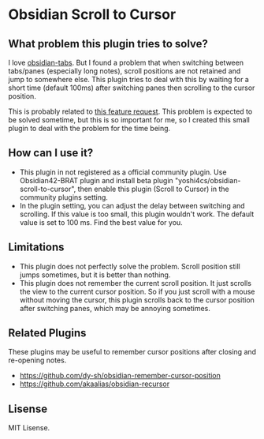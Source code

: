 # Obsidian Scroll to Cursor

## What problem this plugin tries to solve?

I love [obsidian-tabs](https://github.com/gitobsidiantutorial/obsidian-tabs). But I found a problem that when switching between tabs/panes (especially long notes), scroll positions are not retained and jump to somewhere else. This plugin tries to deal with this by waiting for a short time (default 100ms) after switching panes then scrolling to the cursor position.

This is probably related to [this feature request](https://forum.obsidian.md/t/keep-the-cursor-current-line-in-view-while-resizing-or-at-least-the-top-of-the-document/579). This problem is expected to be solved sometime, but this is so important for me, so I created this small plugin to deal with the problem for the time being.

## How can I use it?

- This plugin in not registered as a official community plugin. Use Obsidian42-BRAT plugin and install beta plugin "yoshi4cs/obsidian-scroll-to-cursor", then enable this plugin (Scroll to Cursor) in the community plugins setting.
- In the plugin setting, you can adjust the delay between switching and scrolling. If this value is too small, this plugin wouldn't work. The default value is set to 100 ms. Find the best value for you.

## Limitations

- This plugin does not perfectly solve the problem. Scroll position still jumps sometimes, but it is better than nothing. 
- This plugin does not remember the current scroll position. It just scrolls the view to the current cursor position. So if you just scroll with a mouse without moving the cursor, this plugin scrolls back to the cursor position after switching panes, which may be annoying sometimes.

## Related Plugins

These plugins may be useful to remember cursor positions after closing and re-opening notes.
- https://github.com/dy-sh/obsidian-remember-cursor-position
- https://github.com/akaalias/obsidian-recursor

## Lisense
MIT Lisense.
